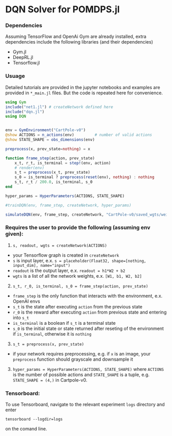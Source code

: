 # DQN Solver for POMDPS.jl

### Dependencies

Assuming TensorFlow and OpenAi Gym are already installed, extra dependencies include the following libraries (and their dependencies)

- Gym.jl
- DeepRL.jl
- Tensorflow.jl

### Usuage

Detailed tutorials are provided in the jupyter notebooks and examples are provided in `*_main.jl` files. But the code is repeated here for convenience.

```julia
using Gym
include("net1.jl") # createNetwork defined here
include("dqn.jl")
using DQN


env = GymEnvironment("CartPole-v0")
@show ACTIONS = n_actions(env)         # number of valid actions
@show STATE_SHAPE = obs_dimensions(env)

preprocess(x, prev_state=nothing) = x

function frame_step(action, prev_state)
    x_t, r_t, is_terminal = step!(env, action)
    # render(env)
    s_t = preprocess(x_t, prev_state)
    s_0 = is_terminal ? preprocess(reset(env), nothing) : nothing
    s_t, r_t / 200.0, is_terminal, s_0
end

hyper_params = HyperParameters(ACTIONS, STATE_SHAPE)

#trainDQN(env, frame_step, createNetwork, hyper_params)

simulateDQN(env, frame_step, createNetwork, "CartPole-v0/saved_wgts/weights-2000", 2, hyper_params)
```


### Requires the user to provide the following (assuming env given):
1. `s, readout, wgts = createNetwork(ACTIONS)`
  * your Tensorflow graph is created in `createNetwork`
  * `s` is input layer, e.x. `s = placeholder(Float32, shape=[nothing, input_dim], name="input")`
  * `readout` is the output layer, e.x. `readout = h1*W2 + b2`
  * `wgts` is a list of all the network weights, e.x. `[W1, b1, W2, b2]`
2. `s_t, r_0, is_terminal, s_0 = frame_step(action, prev_state)`
  * `frame_step` is the only function that interacts with the environment, e.x. OpenAI envs
  * `s_t` is the state after executing `action` from the previous state
  * `r_0` is the reward after executing `action` from previous state and entering into `s_t`
  * `is_terminal` is a boolean if `s_t` is a terminal state
  * `s_0` is the initial state or state returned after reseting of the environment if `is_terminal`, otherwise it is `nothing`
3. `s_t = preprocess(x, prev_state)`
  * if your network requires preprocessing, e.g. if `x` is an image, your `preprocess` function should grayscale and downsample it
3. `hyper_params = HyperParameters(ACTIONS, STATE_SHAPE)` where `ACTIONS` is the number of possible actions and `STATE_SHAPE` is a tuple, e.g. `STATE_SHAPE = (4,)` in Cartpole-v0.


### Tensorboard:

To use Tensorboard, navigate to the relevant experiment `logs` directory and enter

`tensorboard --logdir=logs`

on the comand line.

